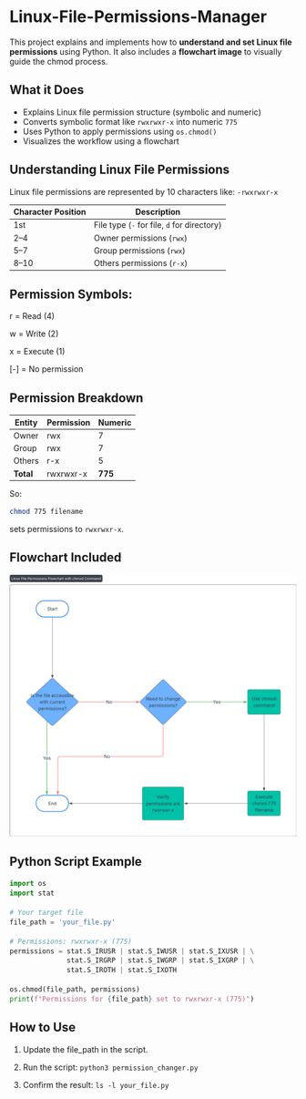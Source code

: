 # Linux-File-Permissions-Manager

This project explains and implements how to **understand and set Linux file permissions** using Python. It also includes a **flowchart image** to visually guide the chmod process.


## What it Does

- Explains Linux file permission structure (symbolic and numeric)
- Converts symbolic format like `rwxrwxr-x` into numeric `775`
- Uses Python to apply permissions using `os.chmod()`
- Visualizes the workflow using a flowchart


## Understanding Linux File Permissions
Linux file permissions are represented by 10 characters like:
`-rwxrwxr-x`

| Character Position | Description                                 |
| ------------------ | ------------------------------------------- |
| 1st                | File type (`-` for file, `d` for directory) |
| 2–4                | Owner permissions (`rwx`)                   |
| 5–7                | Group permissions (`rwx`)                   |
| 8–10               | Others permissions (`r-x`)                  |

## Permission Symbols:
r = Read (4)

w = Write (2)

x = Execute (1)

[-] = No permission

## Permission Breakdown

| Entity    | Permission | Numeric |
| --------- | ---------- | ------- |
| Owner     | rwx        | 7       |
| Group     | rwx        | 7       |
| Others    | r-x        | 5       |
| **Total** | rwxrwxr-x  | **775** |

So:

```  bash
chmod 775 filename
```
sets permissions to `rwxrwxr-x`.

## Flowchart Included

![photo](Flowchart-Linux-File-Permissions-Flowchart-with-chmod-Command.png)


## Python Script Example

```python
import os
import stat

# Your target file
file_path = 'your_file.py'

# Permissions: rwxrwxr-x (775)
permissions = stat.S_IRUSR | stat.S_IWUSR | stat.S_IXUSR | \
              stat.S_IRGRP | stat.S_IWGRP | stat.S_IXGRP | \
              stat.S_IROTH | stat.S_IXOTH

os.chmod(file_path, permissions)
print(f"Permissions for {file_path} set to rwxrwxr-x (775)")
```



##  How to Use

1. Update the file_path in the script.

2. Run the script: `python3 permission_changer.py `

3. Confirm the result: `ls -l your_file.py`



